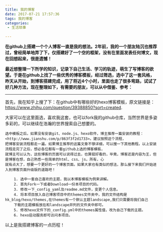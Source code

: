 ```yaml
---
title: 我的博客
date: 2017-07-21 17:57:36
tags: 我的博客
categories:	
 - 生活琐事
 
---
```


​	**在github上搭建一个个人博客一直是我的想法。2年前，我的一个朋友陆沉也推荐过，曾经简单地弄了下，仅搭建好了一个空的框架，没有在里面发表任何博文，现在回想起来，很是遗憾！**

<!--more-->

​	**最近想整理一下所学的知识，记录下自己生活、学习的轨迹，萌生了写博客的欲望。于是在github上找了一些优秀的博客模板，经过筛选，选中了这一套风格，昨天从开始，到博客搭建完成，用了将近4个小时，里面也走了很多弯路，试试了好几种方法，现在整理如下，有需要的朋友，可以从中借鉴、参考：**

***

​	首先，我在知乎上搜了下：在github中有哪些好的hexo博客模板，原文链接是：<https://www.zhihu.com/question/39388850?sort=created>.

​	大家可以在这里面选，喜欢我这套，也可以fork我的github仓库，当然世界是多姿多彩的，可以继续在浩瀚的世界搜索自己想要的。

	选中模板之后，如果没有安装git、node.js、hexo软件，博主推荐一篇安装的教程：<http://www.jianshu.com/p/863f3f2d1733>。建议按照这个流程，
	把博客安装流程都走一遍。如果博主推荐的这篇文章不够详细，可以搜一下其他教程。以上安装流程走完了之后，想必各位都有一套github上选的博客模板，
	就博主可以认为，这些博客的页面可以说得过去，也算挺好看的，毕竟，博客还是内容为王，但是博客在想，自己熟悉一些简单的html、css、js，所有，心
	就有点大了，想要一个更好的一个博客页面。如果大家也有类似的想法，那么接下来我们开始进入到博客页面升级版的道路吧！
	
	   	1. 选中一套自己喜欢的主题，我以本博客模板为例来讲解。
	    2. 首先Fork一下或者Download一份本项目的代码。
	    3. 修改一下_config_yaml及readme.md文件，变更个人信息。
	    4. 将本项目放入自己博客项目中的themes文件夹中，我的文件结构是 hk_blog/hexo/themes,在themes有一个默认主题landscape,我们只需要将我们自己
	   	下载的主题模板放在和landscape并列的文件夹中即可。
	    5. 修改hexo文件下的_config.yml中的themes属性值，改为自己下载的主题。
	    6. hexo启动服务即可访问本项目。

以上是我搭建博客的一点历程！